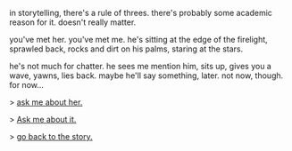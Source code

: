 in storytelling, there's a rule of threes. there's probably some academic reason for it. doesn't really matter.

you've met her. you've met me. he's sitting at the edge of the firelight, sprawled back, rocks and dirt on his palms, staring at the stars.

he's not much for chatter. he sees me mention him, sits up, gives you a wave, yawns, lies back. maybe he'll say something, later. not now, though. for now...

\> [ask me about her.](https://github.com/morganmayday/about/blob/main/campfire/ask-it.md) 

\> [Ask me about it.](https://github.com/morganmayday/about/blob/main/campfire/ask-her.md) 

\> [go back to the story.](https://github.com/morganmayday/about/blob/main/campfire/sit.md)
